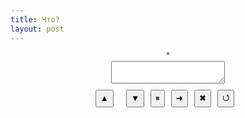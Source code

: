 ```yaml
---
title: Что?
layout: post
---
```

<style>
div.centered { display: flex; justify-content: center; margin-bottom: 10px }
button { margin-right: 10px; }
p#speed { margin: 0px; margin-right: 10px }
</style>

<div class="centered">
  <canvas id="board" style="border: 2px dashed gray;"></canvas>
</div>
<div class="centered">
  <textarea id="rule" spellcheck="false"></textarea>
</div>
<div class="centered">
  <button onclick="speedup()">▲</button>
  <p id="speed"></p>
  <button onclick="slowdown()">▼</button>
  <button id="play" onclick="playpause()">⏸</button>
  <button onclick="next()">➜</button>
  <button onclick="reset()">✖</button>
  <button onclick="regenerate()">⭯</button>
</div>

<script src="/posts/cellmachine.js"></script>

